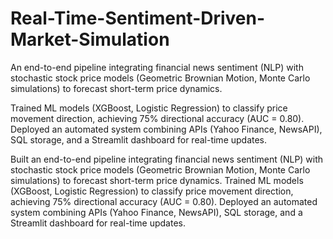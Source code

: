 # Real-Time-Sentiment-Driven-Market-Simulation
An end-to-end pipeline integrating financial news sentiment (NLP) with stochastic stock price models (Geometric Brownian Motion, Monte Carlo simulations) to forecast short-term price dynamics. 

Trained ML models (XGBoost, Logistic Regression) to classify price movement direction, achieving 75% directional accuracy (AUC = 0.80). Deployed an automated system combining APIs (Yahoo Finance, NewsAPI), SQL storage, and a Streamlit dashboard for real-time updates.

Built an end-to-end pipeline integrating financial news sentiment (NLP) with stochastic stock price models (Geometric Brownian Motion, Monte Carlo simulations) to forecast short-term price dynamics. Trained ML models (XGBoost, Logistic Regression) to classify price movement direction, achieving 75% directional accuracy (AUC = 0.80). Deployed an automated system combining APIs (Yahoo Finance, NewsAPI), SQL storage, and a Streamlit dashboard for real-time updates.

